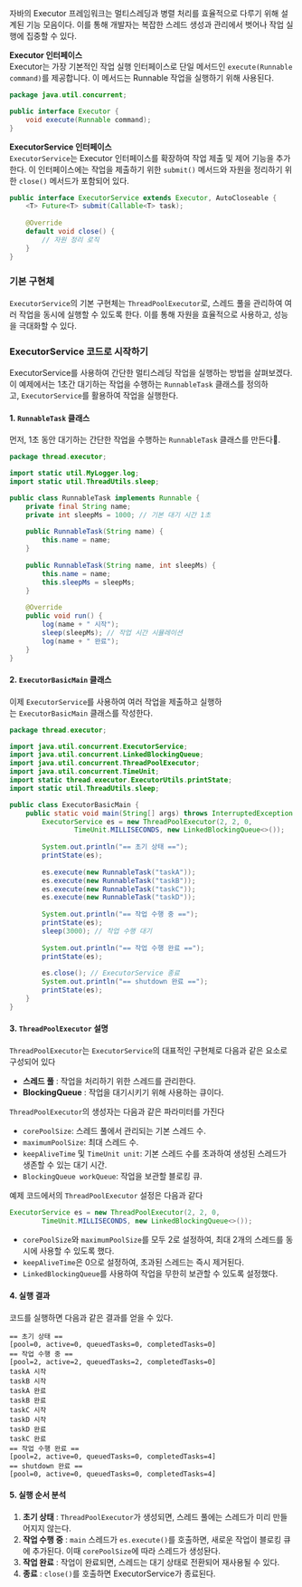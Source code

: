 자바의 Executor 프레임워크는 멀티스레딩과 병렬 처리를 효율적으로 다루기 위해 설계된 기능 모음이다. 이를 통해 개발자는 복잡한 스레드 생성과 관리에서 벗어나 작업 실행에 집중할 수 있다. 

**Executor 인터페이스**  
Executor는 가장 기본적인 작업 실행 인터페이스로 단일 메서드인 `execute(Runnable command)`를 제공합니다. 이 메서드는 Runnable 작업을 실행하기 위해 사용된다.
```java
package java.util.concurrent;

public interface Executor {
    void execute(Runnable command);
}
```

**ExecutorService 인터페이스**  
`ExecutorService`는 Executor 인터페이스를 확장하여 작업 제출 및 제어 기능을 추가한다. 이 인터페이스에는 작업을 제출하기 위한 `submit()` 메서드와 자원을 정리하기 위한 `close()` 메서드가 포함되어 있다.
```java
public interface ExecutorService extends Executor, AutoCloseable {
    <T> Future<T> submit(Callable<T> task);
    
    @Override
    default void close() {
        // 자원 정리 로직
    }
}
```
### 기본 구현체
`ExecutorService`의 기본 구현체는 `ThreadPoolExecutor`로, 스레드 풀을 관리하여 여러 작업을 동시에 실행할 수 있도록 한다. 이를 통해 자원을 효율적으로 사용하고, 성능을 극대화할 수 있다.

### ExecutorService 코드로 시작하기
ExecutorService를 사용하여 간단한 멀티스레딩 작업을 실행하는 방법을 살펴보겠다. 이 예제에서는 1초간 대기하는 작업을 수행하는 `RunnableTask` 클래스를 정의하고, `ExecutorService`를 활용하여 작업을 실행한다.

#### 1. `RunnableTask` 클래스
먼저, 1초 동안 대기하는 간단한 작업을 수행하는 `RunnableTask` 클래스를 만든다.
```java
package thread.executor;

import static util.MyLogger.log;
import static util.ThreadUtils.sleep;

public class RunnableTask implements Runnable {
    private final String name;
    private int sleepMs = 1000; // 기본 대기 시간 1초
    
    public RunnableTask(String name) {
        this.name = name;
    }
    
    public RunnableTask(String name, int sleepMs) {
        this.name = name;
        this.sleepMs = sleepMs;
    }
    
    @Override
    public void run() {
        log(name + " 시작");
        sleep(sleepMs); // 작업 시간 시뮬레이션
        log(name + " 완료");
    }
}
```
#### 2. `ExecutorBasicMain` 클래스
이제 `ExecutorService`를 사용하여 여러 작업을 제출하고 실행하는 `ExecutorBasicMain` 클래스를 작성한다.
```java
package thread.executor;

import java.util.concurrent.ExecutorService;
import java.util.concurrent.LinkedBlockingQueue;
import java.util.concurrent.ThreadPoolExecutor;
import java.util.concurrent.TimeUnit;
import static thread.executor.ExecutorUtils.printState;
import static util.ThreadUtils.sleep;

public class ExecutorBasicMain {
    public static void main(String[] args) throws InterruptedException {
        ExecutorService es = new ThreadPoolExecutor(2, 2, 0,
                TimeUnit.MILLISECONDS, new LinkedBlockingQueue<>());
                
        System.out.println("== 초기 상태 ==");
        printState(es);
        
        es.execute(new RunnableTask("taskA"));
        es.execute(new RunnableTask("taskB"));
        es.execute(new RunnableTask("taskC"));
        es.execute(new RunnableTask("taskD"));
        
        System.out.println("== 작업 수행 중 ==");
        printState(es);
        sleep(3000); // 작업 수행 대기
        
        System.out.println("== 작업 수행 완료 ==");
        printState(es);
        
        es.close(); // ExecutorService 종료
        System.out.println("== shutdown 완료 ==");
        printState(es);
    }
}
```
#### 3. `ThreadPoolExecutor` 설명
`ThreadPoolExecutor`는 `ExecutorService`의 대표적인 구현체로 다음과 같은 요소로 구성되어 있다
- **스레드 풀** : 작업을 처리하기 위한 스레드를 관리한다.
- **BlockingQueue** : 작업을 대기시키기 위해 사용하는 큐이다.

`ThreadPoolExecutor`의 생성자는 다음과 같은 파라미터를 가진다
- `corePoolSize`: 스레드 풀에서 관리되는 기본 스레드 수.
- `maximumPoolSize`: 최대 스레드 수.
- `keepAliveTime` 및 `TimeUnit unit`: 기본 스레드 수를 초과하여 생성된 스레드가 생존할 수 있는 대기 시간.
- `BlockingQueue workQueue`: 작업을 보관할 블로킹 큐.

예제 코드에서의 `ThreadPoolExecutor` 설정은 다음과 같다
```java
ExecutorService es = new ThreadPoolExecutor(2, 2, 0,
        TimeUnit.MILLISECONDS, new LinkedBlockingQueue<>());
```
- `corePoolSize`와 `maximumPoolSize`를 모두 2로 설정하여, 최대 2개의 스레드를 동시에 사용할 수 있도록 했다.
- `keepAliveTime`은 0으로 설정하여, 초과된 스레드는 즉시 제거된다.
- `LinkedBlockingQueue`를 사용하여 작업을 무한히 보관할 수 있도록 설정했다.

#### 4. 실행 결과
코드를 실행하면 다음과 같은 결과를 얻을 수 있다.
```
== 초기 상태 ==
[pool=0, active=0, queuedTasks=0, completedTasks=0]
== 작업 수행 중 ==
[pool=2, active=2, queuedTasks=2, completedTasks=0]
taskA 시작
taskB 시작
taskA 완료
taskB 완료
taskC 시작
taskD 시작
taskD 완료
taskC 완료
== 작업 수행 완료 ==
[pool=2, active=0, queuedTasks=0, completedTasks=4]
== shutdown 완료 ==
[pool=0, active=0, queuedTasks=0, completedTasks=4]
```
#### 5. 실행 순서 분석
1. **초기 상태** : `ThreadPoolExecutor`가 생성되면, 스레드 풀에는 스레드가 미리 만들어지지 않는다.
2. **작업 수행 중** : `main` 스레드가 `es.execute()`를 호출하면, 새로운 작업이 블로킹 큐에 추가된다. 이때 `corePoolSize`에 따라 스레드가 생성돤다.
3. **작업 완료** : 작업이 완료되면, 스레드는 대기 상태로 전환되어 재사용될 수 있다.
4. **종료** : `close()`를 호출하면 ExecutorService가 종료된다.

